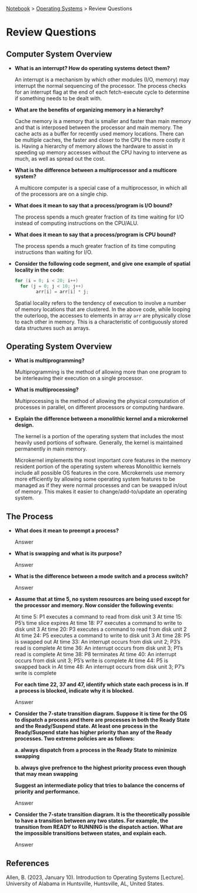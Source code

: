 <a href="../">Notebook</a> > <a href="./">Operating Systems</a> > Review Questions

# Review Questions



## Computer System Overview

* **What is an interrupt? How do operating systems detect them?**

  An interrupt is a mechanism by which other modules (I/O, memory) may interrupt the normal sequencing of the processor. The process checks for an interrupt flag at the end of each fetch-execute cycle to determine if something needs to be dealt with.

* **What are the benefits of organizing memory in a hierarchy?**

  Cache memory is a memory that is smaller and faster than main memory and that is interposed between the processor and main memory. The cache acts as a buffer for recently used memory locations. There can be multiple caches, the faster and closer to the CPU the more costly it is. Having a hierarchy of memory allows the hardware to assist in speeding up memory accesses without the CPU having to intervene as much, as well as spread out the cost.

* **What is the difference between a multiprocessor and a multicore system?**

  A multicore computer is a special case of a multiprocessor, in which all of the processors are on a single chip.

* **What does it mean to say that a process/program is I/O bound?**

  The process spends a much greater fraction of its time waiting for I/O instead of computing instructions on the CPU/ALU.

* **What does it mean to say that a process/program is CPU bound?**

  The process spends a much greater fraction of its time computing instructions than waiting for I/O.

* **Consider the following code segment, and give one example of spatial locality in the code:**

  ```c
  for (i = 0; i < 20; i++)
  	for (j = 0; j < 10; j++)
          arr[i] = arr[i] * j;
  ```

  Spatial locality refers to the tendency of execution to involve a number of memory locations that are clustered. In the above code, while looping the outerloop, the accesses to elements in array `arr` are physically close to each other in memory. This is a characteristic of contiguously stored data structures such as arrays.



## Operating System Overview

* **What is multiprogramming?**

  Multiprogramming is the method of allowing more than one program to be interleaving their execution on a single processor.

* **What is multiprocessing?**

  Multiprocessing is the method of allowing the physical computation of processes in parallel, on different processors or computing hardware.

* **Explain the difference between a monolithic kernel and a microkernel design.**

  The kernel is a portion of the operating system that includes the most heavily used portions of software. Generally, the kernel is maintained permanently in main memory.

  Microkernel implements the most important core features in the memory resident portion of the operating system whereas Monolithic kernels include all possible OS features in the core. Microkernels use memory more efficiently by allowing some operating system features to be managed as if they were normal processes and can be swapped in/out of memory. This makes it easier to change/add-to/update an operating system.



## The Process

* **What does it mean to preempt a process?**

  Answer

* **What is swapping and what is its purpose?**

  Answer

* **What is the difference between a mode switch and a process switch?**

  Answer

* **Assume that at time 5, no system resources are being used except for the processor and memory. Now consider the following events:**

  At time 5: P1 executes a command to read from disk unit 3
  At time 15: P5’s time slice expires
  At time 18: P7 executes a command to write to disk unit 3
  At time 20: P3 executes a command to read from disk unit 2
  At time 24: P5 executes a command to write to disk unit 3
  At time 28: P5 is swapped out
  At time 33: An interrupt occurs from disk unit 2; P3’s read is complete
  At time 36: An interrupt occurs from disk unit 3; P1’s read is complete
  At time 38: P8 terminates
  At time 40: An interrupt occurs from disk unit 3; P5’s write is complete
  At time 44: P5 is swapped back in
  At time 48: An interrupt occurs from disk unit 3; P7’s write is complete

  **For each time 22, 37 and 47, identify which state each process is in. If a process is blocked, indicate why it is blocked.**

  Answer

* **Consider the 7-state transition diagram. Suppose it is time for the OS to dispatch a process and there are processes in both the Ready State and the Ready/Suspend state. At least one process in the Ready/Suspend state has higher priority than any of the Ready processes. Two extreme policies are as follows:**

  **a. always dispatch from a process in the Ready State to minimize swapping**

  **b. always give prefrence to the highest priority process even though that may mean swapping**

  **Suggest an intermediate policy that tries to balance the concerns of priority and performance.**

  Answer

* **Consider the 7-state transition diagram. It is the theoretically possible to have a transition between any two states. For example, the transition from READY to RUNNING is the dispatch action. What are the impossible transitions between states, and explain each.**

  Answer






## References

Allen, B. (2023, January 10). Introduction to Operating Systems [Lecture]. University of Alabama in Huntsville, Huntsville, AL, United States.
